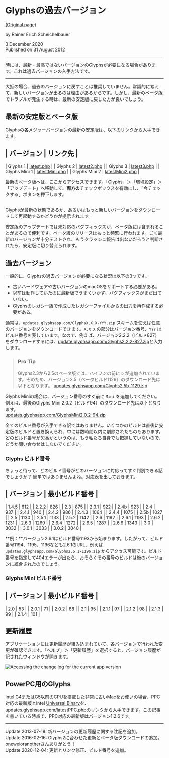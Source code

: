 # Glyphsの過去バージョン

[(Original page)](https://glyphsapp.com/learn/older-versions-of-glyphs)  

by Rainer Erich Scheichelbauer  

3 December 2020  
Published on 31 August 2012  

********

時には、最新・最高ではないバージョンのGlyphsが必要になる場合があります。これは過去バージョンの入手方法です。

********

大抵の場合、過去のバージョンに戻すことは推奨していません。常識的に考えて、新しいバージョンが出るのは理由があるからです。しかし、最新のベータ版でトラブルが発生する時は、最新の安定版に戻した方が良いでしょう。

## 最新の安定版とベータ版

Glyphsの各メジャーバージョンの最新の安定版は、以下のリンクから入手できます。

| バージョン | リンク先 |
-------------------------
| Glyphs 1      | [latest.php](https://updates.glyphsapp.com/latest.php) |
| Glyphs 2      | [latest2.php](https://updates.glyphsapp.com/latest2.php) |
| Glyphs 3      | [latest3.php](https://updates.glyphsapp.com/latest3.php) |
| Glyphs Mini 1 | [latestMini.php](https://updates.glyphsapp.com/latestMini.php) |
| Glyphs Mini 2 | [latestMini2.php](https://updates.glyphsapp.com/latestMini2.php) |

最新のベータ版へは、ここからアクセスできます。「Glyphs」＞「環境設定」＞「アップデート」へ移動して、**両方の**チェックボックスを有効にし、「今チェックする」ボタンを押下します。  

<img alt="" src="https://glyphsapp.com/media/pages/learn/older-versions-of-glyphs/473923de2f-1607121762/latestbeta.png">

Glyphsが最新の状態であるか、あるいはもっと新しいバージョンをダウンロードして再起動するかどうかが提示されます。  

安定版のアップデートでは未対応のバグフィックスが、ベータ版には含まれることがあるので便利です。ベータ版のリリースはもっと頻繁に行われます。ごく最新のバージョンが十分テストされ、もうクラッシュ報告は出ないだろうと判断されたら、安定版に切り替えられます。

## 過去バージョン

一般的に、Glyphsの過去バージョンが必要になる状況は以下の3つです。

* 古いハードウェアや古いバージョンのmacOSをサポートする必要がある。
* 以前は動作していたのに最新版でうまくいかず、バグフィックスがまだ出ていない。
* Glyphsのレガシー版で作成したレガシーファイルからの出力を再作成する必要がある。

通常は、`updates.glyphsapp.com/GlyphsX.X.X-YYY.zip` スキームを使えば任意のバージョンをダウンロードできます。`X.X.X` の部分はバージョン番号、`YYY` はビルド番号を表しています。なので、例えば、バージョン2.2.2（ビルド827）をダウンロードするには、[update.glyphsapp.com/Glyphs2.2.2-827.zip](https://updates.glyphsapp.com/Glyphs2.2.2-827.zip)と入力します。

> ### Pro Tip
> Glyphs2.3から2.5のベータ版では、ハイフンの前に `b` が追加されています。そのため、バージョン2.5（ベータビルド1129）のダウンロード先は以下となります。
> [updates.glyphsapp.com/Glyphs2.5b-1129.zip](https://updates.glyphsapp.com/Glyphs2.5b-1129.zip)

Glyphs Miniの場合は、バージョン番号のすぐ前に `Mini` を追加してください。例えば、最後のGlyphs Mini 2.0.2（ビルド94）のダウンロード先は以下となります。  
[updates.glyphsapp.com/GlyphsMini2.0.2-94.zip](https://updates.glyphsapp.com/GlyphsMini2.0.2-94.zip)  

全てのビルド番号が入手できる訳ではありません。いくつかのビルドは直後に安定版のビルドと置き換えられ、中には数時間以内に削除されたものもあります。どのビルド番号が欠番かというのは、もう私たち自身でも把握していないので、どうか問い合わせはしないでください。

### Glyphs ビルド番号

ちょっと待って、どのビルド番号がどのバージョンに対応ってすぐ判別できる話でしょうか？ 簡単ではありませんよね。対応表を出しておきます。

| バージョン | 最小ビルド番号 |
-------------------------------
| 1.4.5 | 612  |
| 2.2.2 | 826  |
| 2.3   | 875  |
| 2.3.1 | 922  |
| 2.4b  | 923  |
| 2.4   | 937  |
| 2.4.1 | 940  |
| 2.4.2 | 986  |
| 2.4.3 | 1064 |
| 2.4.4 | 1075 |
| 2.5b  | 1027 |
| 2.5   | 1130 |
| 2.5.1 | 1133 |
| 2.5.2 | 1142 |
| 2.6   | 1192 |
| 2.6.1 | 1193 |
| 2.6.2 | 1231 |
| 2.6.3 | 1269 |
| 2.6.4 | 1272 |
| 2.6.5 | 1287 |
| 2.6.6 | 1343 |
| 3.0   | 3032 |
| 3.0.1 | 3033 |
| 3.0.2 | 3040 |

**例：**バージョン2.6.1はビルド番号1193から始まります。したがって、ビルド番号1194、1195、1196なども2.6.1のURL、例えば `updates.glyphsapp.com/Glyphs2.6.1-1196.zip` からアクセス可能です。ビルド番号を指定して404エラーが出たら、おそらくその番号のビルドは後のバージョンに統合されたのでしょう。

### Glyphs Mini ビルド番号

| バージョン | 最小ビルド番号 |
-------------------------------
| 2.0   | 53  |
| 2.0.1 | 71  |
| 2.0.2 | 88  |
| 2.1   | 95  |
| 2.1.1 | 97  |
| 2.1.2 | 98  |
| 2.1.3 | 99  |
| 2.1.4 | 101 |

## 更新履歴

アプリケーションには更新履歴が組み込まれていて、各バージョンで行われた変更が確認できます。「ヘルプ」＞「更新履歴」を選択すると、バージョン履歴が記されたウィンドウが開きます。  

<img alt="Accessing the change log for the current app version" src="https://glyphsapp.com/media/pages/learn/older-versions-of-glyphs/1d2887954c-1607121762/changelog.png">

## PowerPC用のGlyphs

Intel G4またはG5以前のCPUを搭載した非常に古いMacをお使いの場合、PPC対応の最新版とIntel [Universal Binary](http://en.wikipedia.org/wiki/Universal_binary)を、[updates.glyphsapp.com/latestPPC.php](https://updates.glyphsapp.com/latestPPC.php)のリンクから入手できます。この記事を書いている時点で、PPC対応の最新版はバージョン1.2.6です。

********

Update 2013-07-18: 新バージョンの更新履歴に関する注記を追加。  
Update 2016-02-16: Glyphs2に合わせた更新とベータ版ダウンロードの追加。oneweioranotherさんありがとう！  
Update 2020-12-04: 更新とリンク修正、ビルド番号を追加。
